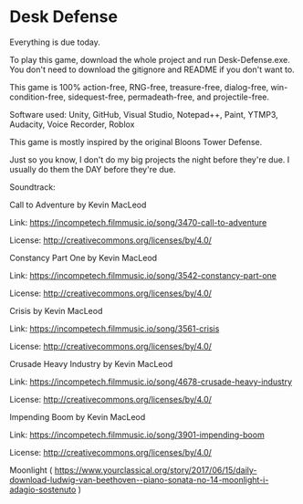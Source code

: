 # Desk Defense
Everything is due today.

To play this game, download the whole project and run Desk-Defense.exe. You don't need to download the gitignore and README if you don't want to.

This game is 100% action-free, RNG-free, treasure-free, dialog-free, win-condition-free, sidequest-free, permadeath-free, and projectile-free. 

Software used: Unity, GitHub, Visual Studio, Notepad++, Paint, YTMP3, Audacity, Voice Recorder, Roblox

This game is mostly inspired by the original Bloons Tower Defense. 

Just so you know, I don't do my big projects the night before they're due. I usually do them the DAY before they're due. 

Soundtrack: 

Call to Adventure by Kevin MacLeod

Link: https://incompetech.filmmusic.io/song/3470-call-to-adventure

License: http://creativecommons.org/licenses/by/4.0/

Constancy Part One by Kevin MacLeod

Link: https://incompetech.filmmusic.io/song/3542-constancy-part-one

License: http://creativecommons.org/licenses/by/4.0/

Crisis by Kevin MacLeod

Link: https://incompetech.filmmusic.io/song/3561-crisis

License: http://creativecommons.org/licenses/by/4.0/

Crusade Heavy Industry by Kevin MacLeod

Link: https://incompetech.filmmusic.io/song/4678-crusade-heavy-industry

License: http://creativecommons.org/licenses/by/4.0/

Impending Boom by Kevin MacLeod

Link: https://incompetech.filmmusic.io/song/3901-impending-boom

License: http://creativecommons.org/licenses/by/4.0/

Moonlight ( https://www.yourclassical.org/story/2017/06/15/daily-download-ludwig-van-beethoven--piano-sonata-no-14-moonlight-i-adagio-sostenuto )